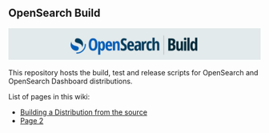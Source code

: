 ## OpenSearch Build

![build_logo](https://raw.githubusercontent.com/opensearch-project/opensearch-build/main/opensearch_build_image.png)

This repository hosts the build, test and release scripts for OpenSearch and OpenSearch Dashboard distributions.

List of pages in this wiki:
- [Building a Distribution from the source](https://github.com/SachinSahu431/opensearch-build/wiki/Building-an-OpenSearch-and-OpenSearch-Dashboards-Distribution)
- [Page 2](https://github.com/SachinSahu431/opensearch-build/wiki/Welcome-to-Page-2)